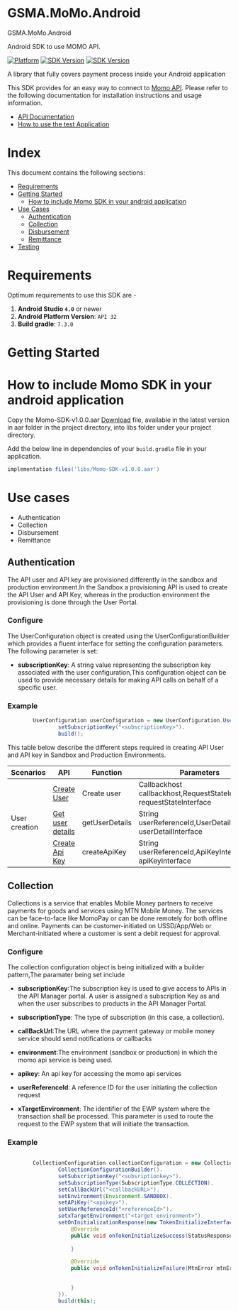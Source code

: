 # GSMA.MoMo.Android

GSMA.MoMo.Android

Android SDK to use MOMO API.

[![Platform](https://img.shields.io/badge/platform-Android-inactive.svg?style=flat)](https://github.com/gsmainclusivetechlab/mmapi-android-sdk)
[![SDK Version](https://img.shields.io/badge/minSdkVersion-21-blue.svg)](https://developer.android.com/about/versions/android-4.1)
[![SDK Version](https://img.shields.io/badge/targetSdkVersion-33-informational.svg)](https://developer.android.com/sdk/api_diff/31/changes)


A library that fully covers payment process inside your Android application

This SDK provides for an easy way to connect to [Momo API](https://momodeveloper.mtn.com/api-documentation).
Please refer to the following documentation for installation instructions and usage information.

-   [API Documentation](https://momodeveloper.mtn.com/api-documentation)
-   [How to use the test Application](GSMATest/README.md)

# Index 

This document contains the following sections:

-  [Requirements](#requirements)
-  [Getting Started](#getting-started)
     -  [How to include Momo SDK in your android application](#Setup)
-  [Use Cases](#use-cases)
     -  [Authentication](#authentication)
     -  [Collection](#collection)
     -  [Disbursement](#disbursement)
     -  [Remittance](#remittance)
-  [Testing](#testing)


<a name="#requirement"></a>

# Requirements

Optimum requirements to use this SDK are -

1. **Android Studio `4.0`** or newer
2. **Android Platform Version**: `API 32`
3. **Build gradle**: `7.3.0`

<a name="Setup"></a>

# Getting Started


# How to include Momo SDK in your android application

Copy the Momo-SDK-v1.0.0.aar [Download](/aar/Momo-SDK-v1.0.0.aar)
 file, available in the latest version in aar folder in the project directory, into libs folder under your project directory.

Add the below line in dependencies of your `build.gradle` file in your application.

```groovy
implementation files('libs/Momo-SDK-v1.0.0.aar')
```


# Use cases
     
*  Authentication
*  Collection
*  Disbursement
*  Remittance
     
<a name="#authentication"></a>

## Authentication

The API user and API key are provisioned differently in the sandbox and production environment.In the Sandbox a provisioning API is used to create the API User and API Key, whereas in the production environment the provisioning is done through the User Portal.

### Configure

The UserConfiguration object is created using the UserConfigurationBuilder which provides a fluent interface for setting the configuration parameters. The following parameter is set:

* <b>subscriptionKey</b>: A string value representing the subscription key associated with the user configuration,This configuration object can be used to provide necessary details for making API calls on behalf of a specific user.

### Example



```java
        UserConfiguration userConfiguration = new UserConfiguration.UserConfigurationBuilder().
                setSubscriptionKey("<subscriptionKey>").
                build();


```

This table below describe the different steps required in creating API User and API key in Sandbox and Production Environments.


<table>
<thead>
  <tr>
    <th>Scenarios</th>
    <th>API</th>
    <th>Function</th>
    <th>Parameters</th>
  </tr>
</thead>
<tbody>
  <tr>
    <td rowspan="3">User creation</td>
    <td><a href="docs/authentication/createUser.md">Create User</a></td>
    <td>Create user</td>
    <td>Callbackhost callbackhost,RequestStateInterface requestStateInterface</td>
  </tr>
  <tr>
    <td><a href=docs/authentication/getUserDetails.md>Get user details</a></td>
    <td>getUserDetails</td>
    <td>String userReferenceId,UserDetailInterface userDetailInterface</td>
  </tr>
   <tr>
    <td><a href=docs/authentication/createApiKey.md>Create Api Key</a></td>
    <td>createApiKey</td>
    <td>String userReferenceId,ApiKeyInterface apiKeyInterface</td>
  </tr>
  
</tbody>
</table>

## Collection

Collections is a service that enables Mobile Money partners to receive payments for goods and services using MTN Mobile Money. The services can be face-to-face like MomoPay or can be done remotely for both offline and online. Payments can be customer-initiated on USSD/App/Web or Merchant-initiated where a customer is sent a debit request for approval.

<a name="#collections"></a>

### Configure

The collection configuration object is being initialized with a builder pattern,The paramater being set include

  * <b>subscriptionKey</b>:The subscription key is used to give access to APIs in the API Manager portal. A user is assigned a subscription Key as and when the user subscribes to products in the API Manager Portal.
  
  * <b>subscriptionType</b>: The type of subscription (in this case, a collection).
     
  * <b>callBackUrl</b>:The URL where the payment gateway or mobile money service should send notifications or callbacks

  * <b>environment</b>:The environment (sandbox or production) in which the momo api service is being used.

  * <b>apikey</b>: An api key for accessing the momo api services
  
  * <b>userReferenceId</b>: A reference ID for the user initiating the collection request   

  * <b>xTargetEnvironment</b>: The identifier of the EWP system where the transaction shall be processed. This parameter is used to route the request to the EWP system that will initiate the transaction.
  
### Example

```java

        CollectionConfiguration collectionConfiguration = new CollectionConfiguration.
                CollectionConfigurationBuilder().
                setSubscriptionKey("<subsriptionkey>").
                setSubscriptionType(SubscriptionType.COLLECTION).
                setCallBackUrl("<callbackURL>").
                setEnvironment(Environment.SANDBOX).
                setAPiKey("<apikey>").
                setUserReferenceId("<referenceId>").
                setxTargetEnvironment("<target environment>")
                setOnInitializationResponse(new TokenInitializeInterface() {
                    @Override
                    public void onTokenInitializeSuccess(StatusResponse statusResponse) {
      
                    }

                    @Override
                    public void onTokenInitializeFailure(MtnError mtnError) {
               

                    }
                }).
                build(this);

```
















